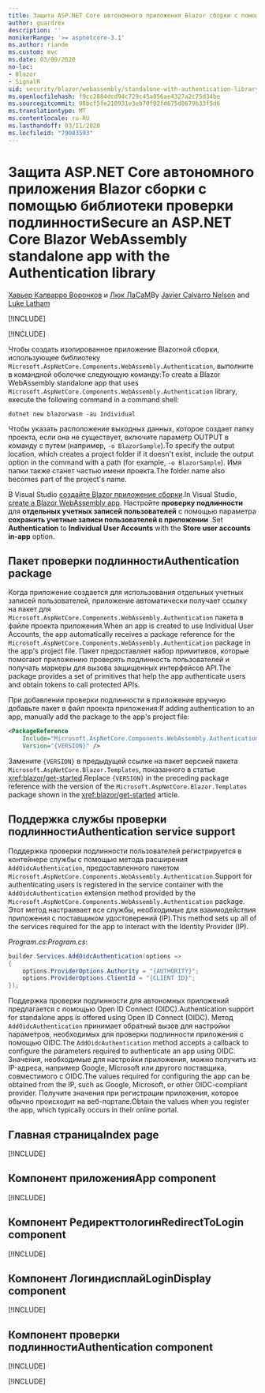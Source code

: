 ```yaml
---
title: Защита ASP.NET Core автономного приложения Blazor сборки с помощью библиотеки проверки подлинности
author: guardrex
description: ''
monikerRange: '>= aspnetcore-3.1'
ms.author: riande
ms.custom: mvc
ms.date: 03/09/2020
no-loc:
- Blazor
- SignalR
uid: security/blazor/webassembly/standalone-with-authentication-library
ms.openlocfilehash: f9cc2884dcd94c729c45a056ae4327a2c75d34be
ms.sourcegitcommit: 98bcf5fe210931e3eb70f82fd675d8679b33f5d6
ms.translationtype: MT
ms.contentlocale: ru-RU
ms.lasthandoff: 03/11/2020
ms.locfileid: "79083593"
---
```

# <a name="secure-an-aspnet-core-opno-locblazor-webassembly-standalone-app-with-the-authentication-library"></a><span data-ttu-id="42f3c-102">Защита ASP.NET Core автономного приложения Blazor сборки с помощью библиотеки проверки подлинности</span><span class="sxs-lookup"><span data-stu-id="42f3c-102">Secure an ASP.NET Core Blazor WebAssembly standalone app with the Authentication library</span></span>

<span data-ttu-id="42f3c-103">[Хавьер Калварро Воронков](https://github.com/javiercn) и [Люк ЛаСаМ](https://github.com/guardrex)</span><span class="sxs-lookup"><span data-stu-id="42f3c-103">By [Javier Calvarro Nelson](https://github.com/javiercn) and [Luke Latham](https://github.com/guardrex)</span></span>

[!INCLUDE[](~/includes/blazorwasm-preview-notice.md)]

[!INCLUDE[](~/includes/blazorwasm-3.2-template-article-notice.md)]

<span data-ttu-id="42f3c-104">Чтобы создать изолированное приложение Blazorной сборки, использующее библиотеку `Microsoft.AspNetCore.Components.WebAssembly.Authentication`, выполните в командной оболочке следующую команду:</span><span class="sxs-lookup"><span data-stu-id="42f3c-104">To create a Blazor WebAssembly standalone app that uses `Microsoft.AspNetCore.Components.WebAssembly.Authentication` library, execute the following command in a command shell:</span></span>

```dotnetcli
dotnet new blazorwasm -au Individual
```

<span data-ttu-id="42f3c-105">Чтобы указать расположение выходных данных, которое создает папку проекта, если она не существует, включите параметр OUTPUT в команду с путем (например, `-o BlazorSample`).</span><span class="sxs-lookup"><span data-stu-id="42f3c-105">To specify the output location, which creates a project folder if it doesn't exist, include the output option in the command with a path (for example, `-o BlazorSample`).</span></span> <span data-ttu-id="42f3c-106">Имя папки также станет частью имени проекта.</span><span class="sxs-lookup"><span data-stu-id="42f3c-106">The folder name also becomes part of the project's name.</span></span>

<span data-ttu-id="42f3c-107">В Visual Studio [создайте Blazor приложение сборки](xref:blazor/get-started).</span><span class="sxs-lookup"><span data-stu-id="42f3c-107">In Visual Studio, [create a Blazor WebAssembly app](xref:blazor/get-started).</span></span> <span data-ttu-id="42f3c-108">Настройте **проверку подлинности** для **отдельных учетных записей пользователей** с помощью параметра **сохранить учетные записи пользователей в приложении** .</span><span class="sxs-lookup"><span data-stu-id="42f3c-108">Set **Authentication** to **Individual User Accounts** with the **Store user accounts in-app** option.</span></span>

## <a name="authentication-package"></a><span data-ttu-id="42f3c-109">Пакет проверки подлинности</span><span class="sxs-lookup"><span data-stu-id="42f3c-109">Authentication package</span></span>

<span data-ttu-id="42f3c-110">Когда приложение создается для использования отдельных учетных записей пользователей, приложение автоматически получает ссылку на пакет для `Microsoft.AspNetCore.Components.WebAssembly.Authentication` пакета в файле проекта приложения.</span><span class="sxs-lookup"><span data-stu-id="42f3c-110">When an app is created to use Individual User Accounts, the app automatically receives a package reference for the `Microsoft.AspNetCore.Components.WebAssembly.Authentication` package in the app's project file.</span></span> <span data-ttu-id="42f3c-111">Пакет предоставляет набор примитивов, которые помогают приложению проверять подлинность пользователей и получать маркеры для вызова защищенных интерфейсов API.</span><span class="sxs-lookup"><span data-stu-id="42f3c-111">The package provides a set of primitives that help the app authenticate users and obtain tokens to call protected APIs.</span></span>

<span data-ttu-id="42f3c-112">При добавлении проверки подлинности в приложение вручную добавьте пакет в файл проекта приложения:</span><span class="sxs-lookup"><span data-stu-id="42f3c-112">If adding authentication to an app, manually add the package to the app's project file:</span></span>

```xml
<PackageReference 
    Include="Microsoft.AspNetCore.Components.WebAssembly.Authentication" 
    Version="{VERSION}" />
```

<span data-ttu-id="42f3c-113">Замените `{VERSION}` в предыдущей ссылке на пакет версией пакета `Microsoft.AspNetCore.Blazor.Templates`, показанного в статье <xref:blazor/get-started>.</span><span class="sxs-lookup"><span data-stu-id="42f3c-113">Replace `{VERSION}` in the preceding package reference with the version of the `Microsoft.AspNetCore.Blazor.Templates` package shown in the <xref:blazor/get-started> article.</span></span>

## <a name="authentication-service-support"></a><span data-ttu-id="42f3c-114">Поддержка службы проверки подлинности</span><span class="sxs-lookup"><span data-stu-id="42f3c-114">Authentication service support</span></span>

<span data-ttu-id="42f3c-115">Поддержка проверки подлинности пользователей регистрируется в контейнере службы с помощью метода расширения `AddOidcAuthentication`, предоставленного пакетом `Microsoft.AspNetCore.Components.WebAssembly.Authentication`.</span><span class="sxs-lookup"><span data-stu-id="42f3c-115">Support for authenticating users is registered in the service container with the `AddOidcAuthentication` extension method provided by the `Microsoft.AspNetCore.Components.WebAssembly.Authentication` package.</span></span> <span data-ttu-id="42f3c-116">Этот метод настраивает все службы, необходимые для взаимодействия приложения с поставщиком удостоверений (IP).</span><span class="sxs-lookup"><span data-stu-id="42f3c-116">This method sets up all of the services required for the app to interact with the Identity Provider (IP).</span></span>

<span data-ttu-id="42f3c-117">*Program.cs*:</span><span class="sxs-lookup"><span data-stu-id="42f3c-117">*Program.cs*:</span></span>

```csharp
builder.Services.AddOidcAuthentication(options =>
{
    options.ProviderOptions.Authority = "{AUTHORITY}";
    options.ProviderOptions.ClientId = "{CLIENT ID}";
});
```

<span data-ttu-id="42f3c-118">Поддержка проверки подлинности для автономных приложений предлагается с помощью Open ID Connect (OIDC).</span><span class="sxs-lookup"><span data-stu-id="42f3c-118">Authentication support for standalone apps is offered using Open ID Connect (OIDC).</span></span> <span data-ttu-id="42f3c-119">Метод `AddOidcAuthentication` принимает обратный вызов для настройки параметров, необходимых для проверки подлинности приложения с помощью OIDC.</span><span class="sxs-lookup"><span data-stu-id="42f3c-119">The `AddOidcAuthentication` method accepts a callback to configure the parameters required to authenticate an app using OIDC.</span></span> <span data-ttu-id="42f3c-120">Значения, необходимые для настройки приложения, можно получить из IP-адреса, например Google, Microsoft или другого поставщика, совместимого с OIDC.</span><span class="sxs-lookup"><span data-stu-id="42f3c-120">The values required for configuring the app can be obtained from the IP, such as Google, Microsoft, or other OIDC-compliant provider.</span></span> <span data-ttu-id="42f3c-121">Получите значения при регистрации приложения, которое обычно происходит на веб-портале.</span><span class="sxs-lookup"><span data-stu-id="42f3c-121">Obtain the values when you register the app, which typically occurs in their online portal.</span></span>

## <a name="index-page"></a><span data-ttu-id="42f3c-122">Главная страница</span><span class="sxs-lookup"><span data-stu-id="42f3c-122">Index page</span></span>

[!INCLUDE[](~/includes/blazor-security/index-page.md)]

## <a name="app-component"></a><span data-ttu-id="42f3c-123">Компонент приложения</span><span class="sxs-lookup"><span data-stu-id="42f3c-123">App component</span></span>

[!INCLUDE[](~/includes/blazor-security/app-component.md)]

## <a name="redirecttologin-component"></a><span data-ttu-id="42f3c-124">Компонент Редиректтологин</span><span class="sxs-lookup"><span data-stu-id="42f3c-124">RedirectToLogin component</span></span>

[!INCLUDE[](~/includes/blazor-security/redirecttologin-component.md)]

## <a name="logindisplay-component"></a><span data-ttu-id="42f3c-125">Компонент Логиндисплай</span><span class="sxs-lookup"><span data-stu-id="42f3c-125">LoginDisplay component</span></span>

[!INCLUDE[](~/includes/blazor-security/logindisplay-component.md)]

## <a name="authentication-component"></a><span data-ttu-id="42f3c-126">Компонент проверки подлинности</span><span class="sxs-lookup"><span data-stu-id="42f3c-126">Authentication component</span></span>

[!INCLUDE[](~/includes/blazor-security/authentication-component.md)]

[!INCLUDE[](~/includes/blazor-security/troubleshoot.md)]
